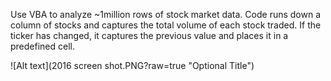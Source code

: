 Use VBA to analyze ~1million rows of stock market data. Code runs down a column of stocks and captures the total volume of each stock traded. If the ticker has changed, it captures the previous value and places it in a predefined cell. 





![Alt text](2016 screen shot.PNG?raw=true "Optional Title")

